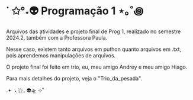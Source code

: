 # ˙ ✩°˖👽 Programação 1 ⋆｡˚꩜
    
Arquivos das atividades e projeto final de Prog 1, realizado no semestre 2024.2, também com a Professora Paula.    
    
Nesse caso, existem tanto arquivos em puthon quanto arquivos em .txt, pois aprendemos manipulações de arquivos.    

O projeto final foi feito em trio, eu, meu amigo Andrey e meu amigo Hiago.    

Para mais detalhes do projeto, veja o "Trio_da_pesada".    


.𖥔 ݁ ˖ִ ࣪⚝₊ 👽🛸 ⊹˚
